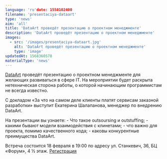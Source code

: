 ```yaml
---
language: 'ru'date: 1550102400
filename: 'presentaciya-dataart'
type: 'news'
aim: 'all'
title: 'DataArt проведёт презентацию о проектном менеджменте'
description: 'DataArt проведёт презентацию о проектном менеджменте'
images:
  - src: '/images/presentaciya-dataart.jpg'
    alt: 'DataArt проведёт презентацию о проектном менеджменте'
    type: 'image'
updatedAt: 1568360578
materialType: 'news'
---
```

[DataArt](https://vk.com/dataart) проведёт презентацию о проектном менеджменте для желающих развиваться в сфере IT. На мероприятии будет раскрыта нетехническая сторона работы, о которой начинающим программистам не всегда известно.

С докладом «За что на самом деле клиенты платят сервисам заказной разработки» выступит Екатерина Шалапанова, менеджер по внедрению DataArt.

На презентации вы узнаете: - Что такое outsoursing и outstuffing; - какими бывают модели взаимодействия с клинетами; - что важно для проекта, помимо качественного кода; - каковы конкурентные преимущества DataArt.

Встреча состоится 18 февраля в 19:00 по адресу ул. Станкевич, 36, БЦ «Форум», 4 ½ этаж. [Регистрация](https://goo.gl/9vuDiy)

